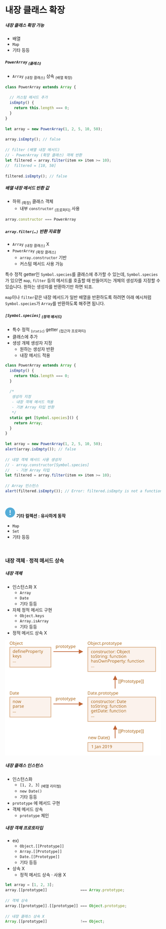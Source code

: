 내장 클래스 확장
====

##### 내장 클래스 확장 가능
- 배열
- `Map`
- 기타 등등

##### `PowerArray` <sub>(클래스)</sub>
- `Array` <sub>(내장 클래스)</sub> 상속 <sub>(배열 확장)</sub>
```javascript
class PowerArray extends Array {

  // 커스텀 메서드 추가
  isEmpty() {
    return this.length === 0;
  }
}

let array = new PowerArray(1, 2, 5, 10, 50);

array.isEmpty(); // false

// filter (배열 내장 메서드)
// - PowerArray (확장 클래스) 객체 반환
let filtered = array.filter(item => item >= 10);
//  filtered = [10, 50]

filtered.isEmpty(); // false
```

##### 배열 내장 메서드 반환 값
- 하위 <sub>(확장)</sub> 클래스 객체
  - 내부 `constructor` <sub>(프로퍼티)</sub> 사용
```javascript
array.constructor === PowerArray
```

##### `array.filter(…)` 반환 자료형
- `Array` <sub>(내장 클래스)</sub> X
- `PowerArray` <sub>(확장 클래스)</sub>
  - `array.constructor` 기반
  - 커스텀 메서드 사용 가능

특수 정적 getter인 `Symbol.species`를 클래스에 추가할 수 있는데, `Symbol.species`가 있으면 `map`, `filter` 등의 메서드를 호출할 때 만들어지는 개체의 생성자를 지정할 수 있습니다. 원하는 생성자를 반환하기만 하면 되죠.

`map`이나 `filter`같은 내장 메서드가 일반 배열을 반환하도록 하려면 아래 예시처럼 `Symbol.species`가 `Array`를 반환하도록 해주면 됩니다.

##### `[Symbol.species]` <sub>(정적 메서드)</sub>
- 특수 정적 <sub>(`static`)</sub> getter <sub>(접근자 프로퍼티)</sub>
- 클래스에 추가
- 생성 개체 생성자 지정
  - 원하는 생성자 반환
  - 내장 메서드 적용
```javascript
class PowerArray extends Array {
  isEmpty() {
    return this.length === 0;
  }

  /*
   생성자 지정
   - 내장 객체 메서드 적용
   - 기본 Array 타입 반환
   */
  static get [Symbol.species]() {
    return Array;
  }
}

let array = new PowerArray(1, 2, 5, 10, 50);
alert(array.isEmpty()); // false

// 내장 객체 메서드 사용 생성자
// - array.constructor[Symbol.species]
//   - 기본 Array 타입
let filtered = array.filter(item => item >= 10);

// Array 인스턴스
alert(filtered.isEmpty()); // Error: filtered.isEmpty is not a function
```

<br />

<img src="../../images/commons/icons/circle-exclamation-solid.svg" /> **기타 컬렉션 : 유사하게 동작**

- `Map`
- `Set`
- 기타 등등

<br />

### 내장 객체 · 정적 메서드 상속

##### 내장 객체
- 인스턴스화 X
  - `Array`
  - `Date`
  - 기타 등등
- 자체 정적 메서드 구현
  - `Object.keys`
  - `Array.isArray`
  - 기타 등등
- 정적 메서드 상속 X

![object-date-inheritance](../../images/01/09/05/object-date-inheritance.svg)

##### 내장 클래스 인스턴스
- 인스턴스화
  - `[1, 2, 3]` <sub>(배열 리터럴)</sub>
  - `new Date()`
  - 기타 등등
- `prototype` 에 메서드 구현
- 객체 메서드 상속
  - `prototype` 체인

##### 내장 객체 프로토타입
- ex\)
  - `Object.[[Prototype]]`
  - `Array.[[Prototype]]`
  - `Date.[[Prototype]]`
  - 기타 등등
- 상속 X
  - 정적 메서드 상속 · 사용 X
```javascript
let array = [1, 2, 3];
array.[[prototype]]               === Array.prototype;

// 객체 상속
array.[[prototype]].[[prototype]] === Object.prototype;

// 내장 클래스 상속 X
Array.[[prototype]]               !== Object;
```
